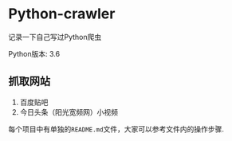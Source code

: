 # Python-crawler

记录一下自己写过Python爬虫

Python版本: 3.6

## 抓取网站

1. 百度贴吧
2. 今日头条（阳光宽频网）小视频

每个项目中有单独的`README.md`文件，大家可以参考文件内的操作步骤.